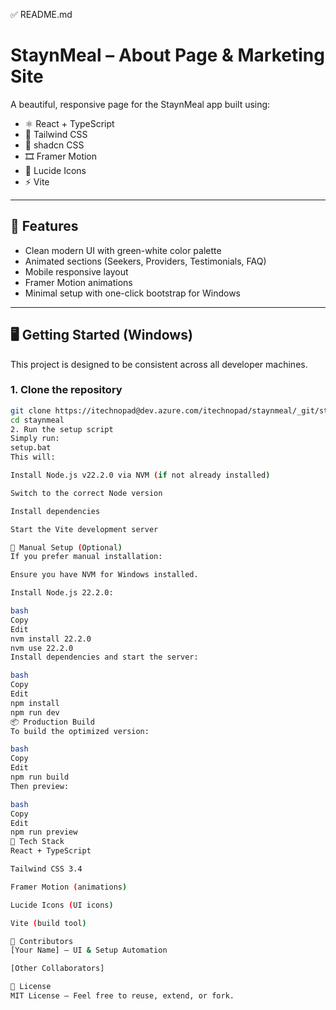 ✅ README.md
# StaynMeal – About Page & Marketing Site

A beautiful, responsive page for the StaynMeal app built using:
- ⚛️ React + TypeScript
- 🎨 Tailwind CSS
- 🎨 shadcn CSS
- 🎞️ Framer Motion
- 🧩 Lucide Icons
- ⚡ Vite

---

## 🚀 Features

- Clean modern UI with green-white color palette
- Animated sections (Seekers, Providers, Testimonials, FAQ)
- Mobile responsive layout
- Framer Motion animations
- Minimal setup with one-click bootstrap for Windows

---

## 🖥️ Getting Started (Windows)

This project is designed to be consistent across all developer machines.

### 1. Clone the repository

```bash
git clone https://itechnopad@dev.azure.com/itechnopad/staynmeal/_git/staynmeal
cd staynmeal
2. Run the setup script
Simply run:
setup.bat
This will:

Install Node.js v22.2.0 via NVM (if not already installed)

Switch to the correct Node version

Install dependencies

Start the Vite development server

🔧 Manual Setup (Optional)
If you prefer manual installation:

Ensure you have NVM for Windows installed.

Install Node.js 22.2.0:

bash
Copy
Edit
nvm install 22.2.0
nvm use 22.2.0
Install dependencies and start the server:

bash
Copy
Edit
npm install
npm run dev
📦 Production Build
To build the optimized version:

bash
Copy
Edit
npm run build
Then preview:

bash
Copy
Edit
npm run preview
📁 Tech Stack
React + TypeScript

Tailwind CSS 3.4

Framer Motion (animations)

Lucide Icons (UI icons)

Vite (build tool)

👥 Contributors
[Your Name] – UI & Setup Automation

[Other Collaborators]

📄 License
MIT License – Feel free to reuse, extend, or fork.